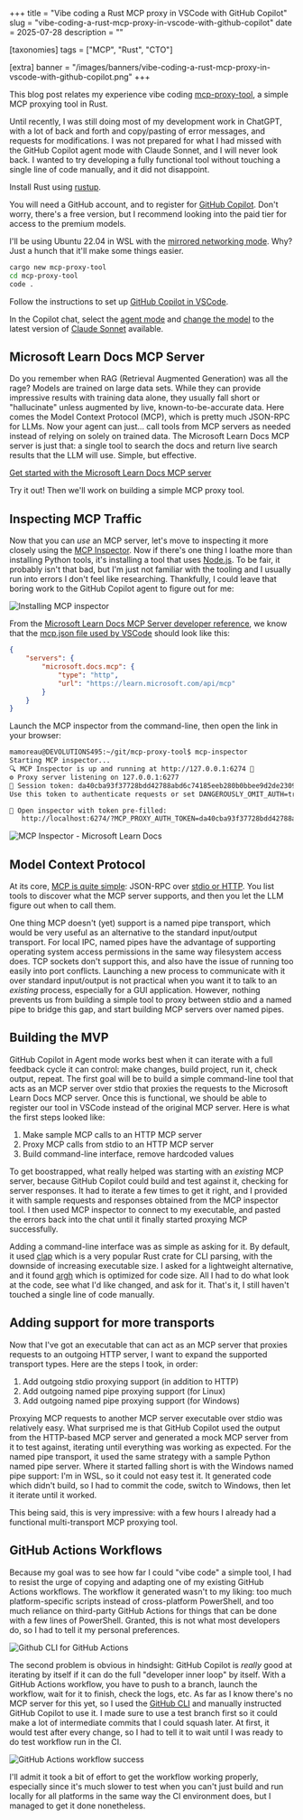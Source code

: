 +++
title = "Vibe coding a Rust MCP proxy in VSCode with GitHub Copilot"
slug = "vibe-coding-a-rust-mcp-proxy-in-vscode-with-github-copilot"
date = 2025-07-28
description = ""

[taxonomies]
tags = ["MCP", "Rust", "CTO"]

[extra]
banner = "/images/banners/vibe-coding-a-rust-mcp-proxy-in-vscode-with-github-copilot.png"
+++

This blog post relates my experience vibe coding [mcp-proxy-tool](https://github.com/awakecoding/mcp-proxy-tool), a simple MCP proxying tool in Rust.

Until recently, I was still doing most of my development work in ChatGPT, with a lot of back and forth and copy/pasting of error messages, and requests for modifications. I was not prepared for what I had missed with the GitHub Copilot agent mode with Claude Sonnet, and I will never look back. I wanted to try developing a fully functional tool without touching a single line of code manually, and it did not disappoint.

Install Rust using [rustup](https://rustup.rs/).

You will need a GitHub account, and to register for [GitHub Copilot](https://github.com/features/copilot). Don't worry, there's a free version, but I recommend looking into the paid tier for access to the premium models.

I'll be using Ubuntu 22.04 in WSL with the [mirrored networking mode](https://learn.microsoft.com/en-us/windows/wsl/networking#mirrored-mode-networking). Why? Just a hunch that it'll make some things easier.

```bash
cargo new mcp-proxy-tool
cd mcp-proxy-tool
code .
```

Follow the instructions to set up [GitHub Copilot in VSCode](https://code.visualstudio.com/docs/copilot/setup).

In the Copilot chat, select the [agent mode](https://code.visualstudio.com/docs/copilot/chat/chat-agent-mode) and [change the model](https://code.visualstudio.com/docs/copilot/language-models) to the latest version of [Claude Sonnet](https://www.anthropic.com/claude/sonnet) available.

## Microsoft Learn Docs MCP Server

Do you remember when RAG (Retrieval Augmented Generation) was all the rage? Models are trained on large data sets. While they can provide impressive results with training data alone, they usually fall short or "hallucinate" unless augmented by live, known-to-be-accurate data. Here comes the Model Context Protocol (MCP), which is pretty much JSON-RPC for LLMs. Now your agent can just... call tools from MCP servers as needed instead of relying on solely on trained data. The Microsoft Learn Docs MCP server is just that: a single tool to search the docs and return live search results that the LLM will use. Simple, but effective.

[Get started with the Microsoft Learn Docs MCP server](https://learn.microsoft.com/en-us/training/support/mcp-get-started)

Try it out! Then we'll work on building a simple MCP proxy tool.

## Inspecting MCP Traffic

Now that you can *use* an MCP server, let's move to inspecting it more closely using the [MCP Inspector](https://github.com/modelcontextprotocol/inspector). Now if there's one thing I loathe more than installing Python tools, it's installing a tool that uses [Node.js](https://nodejs.org/). To be fair, it probably isn't that bad, but I'm just not familiar with the tooling and I usually run into errors I don't feel like researching. Thankfully, I could leave that boring work to the GitHub Copilot agent to figure out for me:

![Installing MCP inspector](/images/posts/vibe-coding-installing-mcp-inspector.png)

From the [Microsoft Learn Docs MCP Server developer reference](https://learn.microsoft.com/en-us/training/support/mcp-developer-reference), we know that the [mcp.json file used by VSCode](https://code.visualstudio.com/docs/copilot/chat/mcp-servers) should look like this:

```json
{
    "servers": {
        "microsoft.docs.mcp": {
            "type": "http",
            "url": "https://learn.microsoft.com/api/mcp"
        }
    }
}
```

Launch the MCP inspector from the command-line, then open the link in your browser:

```bash
mamoreau@DEVOLUTIONS495:~/git/mcp-proxy-tool$ mcp-inspector
Starting MCP inspector...
🔍 MCP Inspector is up and running at http://127.0.0.1:6274 🚀
⚙️ Proxy server listening on 127.0.0.1:6277
🔑 Session token: da40cba93f37728bdd42788abd6c74185eeb280b0bbee9d2de23095376286a4f
Use this token to authenticate requests or set DANGEROUSLY_OMIT_AUTH=true to disable auth

🔗 Open inspector with token pre-filled:
   http://localhost:6274/?MCP_PROXY_AUTH_TOKEN=da40cba93f37728bdd42788abd6c74185eeb280b0bbee9d2de23095376286a4f
```

![MCP Inspector - Microsoft Learn Docs](/images/posts/vibe-coding-mcp-inspector-learn-docs.png)

## Model Context Protocol

At its core, [MCP is quite simple](https://modelcontextprotocol.io/specification/2025-06-18): JSON-RPC over [stdio or HTTP](https://modelcontextprotocol.io/specification/2025-06-18/basic/transports). You list tools to discover what the MCP server supports, and then you let the LLM figure out when to call them.

One thing MCP doesn't (yet) support is a named pipe transport, which would be very useful as an alternative to the standard input/output transport. For local IPC, named pipes have the advantage of supporting operating system access permissions in the same way filesystem access does. TCP sockets don't support this, and also have the issue of running too easily into port conflicts. Launching a new process to communicate with it over standard input/output is not practical when you want it to talk to an *existing* process, especially for a GUI application. However, nothing prevents us from building a simple tool to proxy between stdio and a named pipe to bridge this gap, and start building MCP servers over named pipes.

## Building the MVP

GitHub Copilot in Agent mode works best when it can iterate with a full feedback cycle it can control: make changes, build project, run it, check output, repeat. The first goal will be to build a simple command-line tool that acts as an MCP server over stdio that proxies the requests to the Microsoft Learn Docs MCP server. Once this is functional, we should be able to register our tool in VSCode instead of the original MCP server. Here is what the first steps looked like:

1. Make sample MCP calls to an HTTP MCP server
2. Proxy MCP calls from stdio to an HTTP MCP server
3. Build command-line interface, remove hardcoded values

To get boostrapped, what really helped was starting with an *existing* MCP server, because GitHub Copilot could build and test against it, checking for server responses. It had to iterate a few times to get it right, and I provided it with sample requests and responses obtained from the MCP inspector tool. I then used MCP inspector to connect to my executable, and pasted the errors back into the chat until it finally started proxying MCP successfully.

Adding a command-line interface was as simple as asking for it. By default, it used [clap](https://docs.rs/clap/latest/clap/) which is a very popular Rust crate for CLI parsing, with the downside of increasing executable size. I asked for a lightweight alternative, and it found [argh](https://crates.io/crates/argh) which is optimized for code size. All I had to do what look at the code, see what I'd like changed, and ask for it. That's it, I still haven't touched a single line of code manually.

## Adding support for more transports

Now that I've got an executable that can act as an MCP server that proxies requests to an outgoing HTTP server, I want to expand the supported transport types. Here are the steps I took, in order:

1. Add outgoing stdio proxying support (in addition to HTTP)
2. Add outgoing named pipe proxying support (for Linux)
3. Add outgoing named pipe proxying support (for Windows)

Proxying MCP requests to another MCP server executable over stdio was relatively easy. What surprised me is that GitHub Copilot used the output from the HTTP-based MCP server and generated a mock MCP server from it to test against, iterating until everything was working as expected. For the named pipe transport, it used the same strategy with a sample Python named pipe server. Where it started falling short is with the Windows named pipe support: I'm in WSL, so it could not easy test it. It generated code which didn't build, so I had to commit the code, switch to Windows, then let it iterate until it worked.

This being said, this is very impressive: with a few hours I already had a functional multi-transport MCP proxying tool.

## GitHub Actions Workflows

Because my goal was to see how far I could "vibe code" a simple tool, I had to resist the urge of copying and adapting one of my existing GitHub Actions workflows. The workflow it generated wasn't to my liking: too much platform-specific scripts instead of cross-platform PowerShell, and too much reliance on third-party GitHub Actions for things that can be done with a few lines of PowerShell. Granted, this is not what most developers do, so I had to tell it my personal preferences.

![Github CLI for GitHub Actions](/images/posts/vibe-coding-github-cli-github-actions.png)

The second problem is obvious in hindsight: GitHub Copilot is *really* good at iterating by itself if it can do the full "developer inner loop" by itself. With a GitHub Actions workflow, you have to push to a branch, launch the workflow, wait for it to finish, check the logs, etc. As far as I know there's no MCP server for this yet, so I used the [GitHub CLI](https://cli.github.com/) and manually instructed GitHub Copilot to use it. I made sure to use a test branch first so it could make a lot of intermediate commits that I could squash later. At first, it would test after every change, so I had to tell it to wait until I was ready to do test workflow run in the CI.

![GitHub Actions workflow success](/images/posts/vibe-coding-github-actions-workflow-success.png)

I'll admit it took a bit of effort to get the workflow working properly, especially since it's much slower to test when you can't just build and run locally for all platforms in the same way the CI environment does, but I managed to get it done nonetheless.
